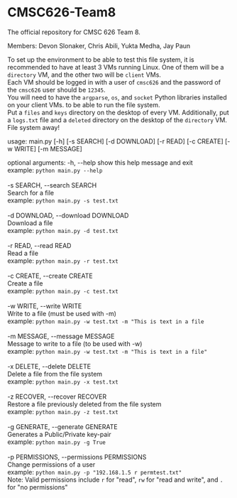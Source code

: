 # CMSC626-Team8
The official repository for CMSC 626 Team 8. 

Members: Devon Slonaker, Chris Abili, Yukta Medha, Jay Paun

To set up the environment to be able to test this file system, it is recommended to have at least 3 VMs running Linux. One of them will be a `directory` VM, and the other two will be `client` VMs.<br>
Each VM should be logged in with a user of `cmsc626` and the password of the `cmsc626` user should be `12345`.<br>
You will need to have the `argparse`, `os`, and `socket` Python libraries installed on your client VMs. to be able to run the file system.<br>
Put a `files` and `keys` directory on the desktop of every VM. Additionally, put a `logs.txt` file and a `deleted` directory on the desktop of the `directory` VM.<br>
File system away!<br>

usage: main.py [-h] [-s SEARCH] [-d DOWNLOAD] [-r READ] [-c CREATE] [-w WRITE] [-m MESSAGE]

optional arguments:
-h, --help            show this help message and exit<br>
example: `python main.py --help`<br>
<br>
-s SEARCH, --search SEARCH<br>
Search for a file<br>
example: `python main.py -s test.txt`<br>
<br>
-d DOWNLOAD, --download DOWNLOAD<br>
Download a file<br>
example: `python main.py -d test.txt`<br>
<br>
-r READ, --read READ<br>
Read a file<br>
example: `python main.py -r test.txt`<br>
<br>
-c CREATE, --create CREATE<br>
Create a file<br>
example: `python main.py -c test.txt`<br>
<br>
-w WRITE, --write WRITE<br>
Write to a file (must be used with -m)<br>
example: `python main.py -w test.txt -m "This is text in a file`<br>
<br>
-m MESSAGE, --message MESSAGE<br>
Message to write to a file (to be used with -w)<br>
example: `python main.py -w test.txt -m "This is text in a file"`<br>
<br>
-x DELETE, --delete DELETE<br>
Delete a file from the file system<br>
example: `python main.py -x test.txt`<br>
<br>
-z RECOVER, --recover RECOVER<br>
Restore a file previously deleted from the file system<br>
example: `python main.py -z test.txt`<br>
<br>
-g GENERATE, --generate GENERATE<br>
Generates a Public/Private key-pair<br>
example: `python main.py -g True`<br>
<br>
-p PERMISSIONS, --permissions PERMISSIONS<br>
Change permissions of a user<br>
example: `python main.py -p "192.168.1.5 r permtest.txt"`<br>
Note: Valid permissions include `r` for "read", `rw` for "read and write", and `.` for "no permissions"<br>
